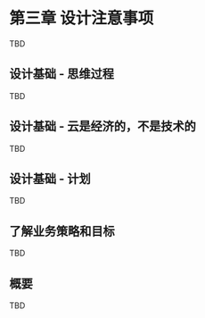 # 第三章 设计注意事项
TBD

## 设计基础 - 思维过程
TBD

## 设计基础 - 云是经济的，不是技术的
TBD

## 设计基础 - 计划
TBD

## 了解业务策略和目标
TBD

## 概要
TBD